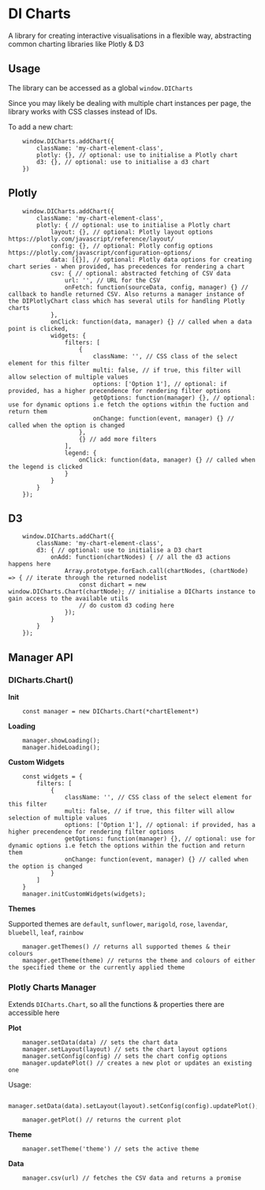 # DI Charts
A library for creating interactive visualisations in a flexible way, abstracting common charting libraries like Plotly & D3

## Usage

The library can be accessed as a global `window.DICharts`

Since you may likely be dealing with multiple chart instances per page, the library works with CSS classes instead of IDs.

To add a new chart:

        window.DICharts.addChart({
            className: 'my-chart-element-class',
            plotly: {}, // optional: use to initialise a Plotly chart
            d3: {}, // optional: use to initialise a d3 chart
        })


## Plotly

        window.DICharts.addChart({
            className: 'my-chart-element-class',
            plotly: { // optional: use to initialise a Plotly chart
                layout: {}, // optional: Plotly layout options https://plotly.com/javascript/reference/layout/
                config: {}, // optional: Plotly config options https://plotly.com/javascript/configuration-options/
                data: [{}], // optional: Plotly data options for creating chart series - when provided, has precedences for rendering a chart
                csv: { // optional: abstracted fetching of CSV data
                    url: '', // URL for the CSV
                    onFetch: function(sourceData, config, manager) {} // callback to handle returned CSV. Also returns a manager instance of the DIPlotlyChart class which has several utils for handling Plotly charts
                },
                onClick: function(data, manager) {} // called when a data point is clicked,
                widgets: {
                    filters: [
                        {
                            className: '', // CSS class of the select element for this filter
                            multi: false, // if true, this filter will allow selection of multiple values
                            options: ['Option 1'], // optional: if provided, has a higher precendence for rendering filter options
                            getOptions: function(manager) {}, // optional: use for dynamic options i.e fetch the options within the fuction and return them
                            onChange: function(event, manager) {} // called when the option is changed
                        },
                        {} // add more filters
                    ],
                    legend: {
                        onClick: function(data, manager) {} // called when the legend is clicked
                    }
                }
            }
        });


## D3


        window.DICharts.addChart({
            className: 'my-chart-element-class',
            d3: { // optional: use to initialise a D3 chart
                onAdd: function(chartNodes) { // all the d3 actions happens here
                    Array.prototype.forEach.call(chartNodes, (chartNode) => { // iterate through the returned nodelist
                        const dichart = new window.DICharts.Chart(chartNode); // initialise a DICharts instance to gain access to the available utils
                        // do custom d3 coding here
                    });
                }
            }
        });


## Manager API

### DICharts.Chart()

**Init**

        const manager = new DICharts.Chart(*chartElement*)

**Loading**

        manager.showLoading();
        manager.hideLoading();

**Custom Widgets**

        const widgets = {
            filters: [
                {
                    className: '', // CSS class of the select element for this filter
                    multi: false, // if true, this filter will allow selection of multiple values
                    options: ['Option 1'], // optional: if provided, has a higher precendence for rendering filter options
                    getOptions: function(manager) {}, // optional: use for dynamic options i.e fetch the options within the fuction and return them
                    onChange: function(event, manager) {} // called when the option is changed
                }
            ]
        }
        manager.initCustomWidgets(widgets);


**Themes**

Supported themes are `default`, `sunflower`, `marigold`, `rose`, `lavendar`, `bluebell`, `leaf`, `rainbow`

        manager.getThemes() // returns all supported themes & their colours
        manager.getTheme(theme) // returns the theme and colours of either the specified theme or the currently applied theme


### Plotly Charts Manager

Extends `DICharts.Chart`, so all the functions & properties there are accessible here


**Plot**

        manager.setData(data) // sets the chart data
        manager.setLayout(layout) // sets the chart layout options
        manager.setConfig(config) // sets the chart config options
        manager.updatePlot() // creates a new plot or updates an existing one

Usage:

        manager.setData(data).setLayout(layout).setConfig(config).updatePlot();

        manager.getPlot() // returns the current plot


**Theme**

        manager.setTheme('theme') // sets the active theme


**Data**

        manager.csv(url) // fetches the CSV data and returns a promise
